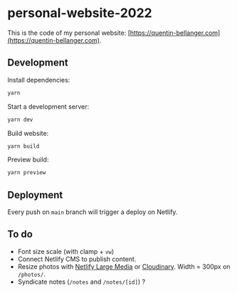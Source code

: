 # personal-website-2022

This is the code of my personal website: [https://quentin-bellanger.com](https://quentin-bellanger.com).

## Development

Install dependencies:

```bash
yarn
```

Start a development server:

```bash
yarn dev
```

Build website:

```bash
yarn build
```

Preview build:

```bash
yarn preview
```

## Deployment

Every push on `main` branch will trigger a deploy on Netlify.

## To do

- Font size scale (with clamp + `vw`)
- Connect Netlify CMS to publish content.
- Resize photos with [Netlify Large Media](https://docs.netlify.com/large-media/overview/) or [Cloudinary](https://github.com/cloudinary/cloudinary-svelte). Width = 300px on `/photos/`.
- Syndicate notes (`/notes` and `/notes/[id]`) ?
